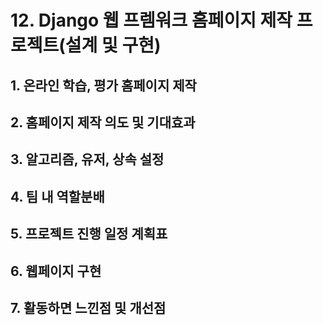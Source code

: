 # 12. Django 웹 프렘워크 홈페이지 제작 프로젝트(설계 및 구현)

## 1. 온라인 학습, 평가 홈페이지 제작

## 2. 홈페이지 제작 의도 및 기대효과

## 3. 알고리즘, 유저, 상속 설정

## 4. 팀 내 역할분배

## 5. 프로젝트 진행 일정 계획표

## 6. 웹페이지 구현

## 7. 활동하면 느낀점 및 개선점

